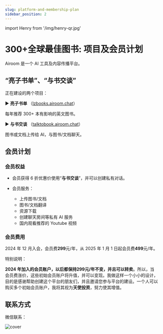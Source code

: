 ```yaml
---
slug: platform-and-membership-plan
sidebar_position: 2
---
```


import Henry from '/img/henry-qr.jpg'

# 300+全球最佳图书: 项目及会员计划

Airoom 是一个 AI 工具及内容传播平台。

## “亮子书单”、“与书交谈”

正在建设的两个项目：

▶️ **亮子书单** （[lzbooks.airoom.chat](https://lzbooks.airoom.chat/)）

每年推荐 300+ 本有影响的英文图书。

▶️ **与书交谈** （[talktobook.airoom.chat](https://talktobook.airoom.chat/)）

图书或文档上传给 AI，与图书/文档聊天。

## 会员计划

### 会员权益

- 会员获得 6 折优惠价使用“**与书交谈**”，并可以创建私有对话。

- 会员服务：

    - 上传图书/文档
    - 图书/文档翻译
    - 资源下载
    - 创建聊天房间等私有 AI 服务
    - 国内观看推荐的 Youtube 视频

### 会员费用

2024 年 12 月入会，会员费**299**元/年，从 2025 年 1 月 1 日起会员费**499**元/年。

特别说明：

**2024 年加入的会员账户，以后都保持299元/年不变，并且可以转卖**。所以，当会员费涨价，这些初始会员账户将升值，并可以变现。我做这样一个小小的设计，目的是感谢帮助创建这个平台的朋友们，并且邀请您参与平台的建设。一个人可以购买多个初始会员账户，我将其视为**天使投资**，努力使其增值。


## 联系方式

微信联系：

<img src={Henry} alt="cover" style={{width:200}} />






